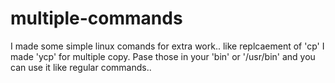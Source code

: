 # multiple-commands
  I made some simple linux comands for extra work.. like replcaement of 'cp' I made 'ycp' for multiple copy.  Pase those in your 'bin' or '/usr/bin' and you can use it like regular commands..
